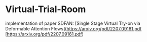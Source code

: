 # Virtual-Trial-Room
implementation of paper SDFAN: [Single Stage Virtual Try-on via Deformable Attention Flows](https://arxiv.org/pdf/2207.09161.pdf [https://arxiv.org/pdf/2207.09161.pdf)

